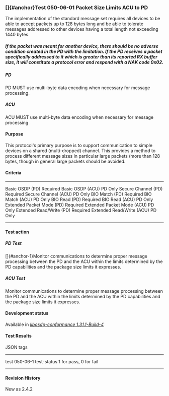 ### []{#anchor}Test 050-06-01 Packet Size Limits ACU to PD

The implementation of the standard message set requires all devices to
be able to accept packets up to 128 bytes long and be able to tolerate
messages addressed to other devices having a total length not exceeding
1440 bytes.

##### If the packet was meant for another device, there should be no adverse condition created in the PD with the limitation. If the PD receives a packet specifically addressed to it which is greater than its reported RX buffer size, it will constitute a protocol error and respond with a NAK code 0x02. 

##### PD

PD MUST use multi-byte data encoding when necessary for message
processing.

##### ACU

ACU MUST use multi-byte data encoding when necessary for message
processing.

#### Purpose

This protocol\'s primary purpose is to support communication to simple
devices on a shared (multi-dropped) channel. This provides a method to
process different message sizes in particular large packets (more than
128 bytes, though in general large packets should be avoided.

#### Criteria

  ---------------------------- ----------
  Basic OSDP (PD)              Required
  Basic OSDP (ACU)             PD Only
  Secure Channel (PD)          Required
  Secure Channel (ACU)         PD Only
  BIO Match (PD)               Required
  BIO Match (ACU)              PD Only
  BIO Read (PD)                Required
  BIO Read (ACU)               PD Only
  Extended Packet Mode (PD)    Required
  Extended Packet Mode (ACU)   PD Only
  Extended Read/Write (PD)     Required
  Extended Read/Write (ACU)    PD Only
  ---------------------------- ----------

#### Test action

##### PD Test

[]{#anchor-1}Monitor communications to determine proper message
processing between the PD and the ACU within the limits determined by
the PD capabilities and the package size limits it expresses.

##### ACU Test

Monitor communications to determine proper message processing between
the PD and the ACU within the limits determined by the PD capabilities
and the package size limits it expresses.

#### Development status

Available in [*libosdp-conformance
1.31.1-Build-4*](https://github.com/Security-Industry-Association/libosdp-conformance/releases/tag/1.31-4)

#### Test Results

JSON tags

  ------------- ------------------------
  test          050-06-1
  test-status   1 for pass, 0 for fail
  ------------- ------------------------

#### Revision History

New as 2.4.2
